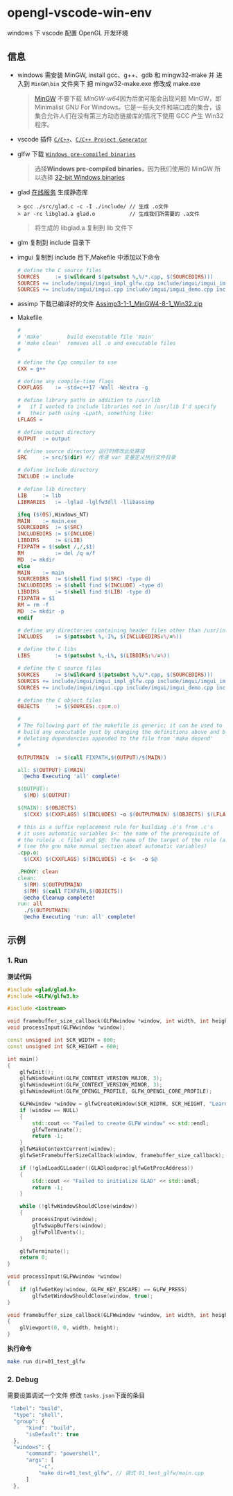# opengl-vscode-win-env

windows 下 vscode 配置 OpenGL 开发环境

## 信息

-   windows 需安装 MinGW, install gcc、g++、gdb 和 mingw32-make 并 进入到 `MinGW\bin` 文件夹下 把 mingw32-make.exe 修改成 make.exe

    > [MinGW](https://sourceforge.net/projects/mingw/) 不要下载 *MinGW-w64*因为后面可能会出现问题
    > MinGW，即 Minimalist GNU For Windows。它是一些头文件和端口库的集合，该集合允许人们在没有第三方动态链接库的情况下使用 GCC 产生 Win32 程序。

-   vscode 插件 [`C/C++`](https://marketplace.visualstudio.com/items?itemName=ms-vscode.cpptools)、[`C/C++ Project Generator`](https://marketplace.visualstudio.com/items?itemName=danielpinto8zz6.c-cpp-project-generator)

-   glfw 下载 [`Windows pre-compiled binaries`](https://www.glfw.org/download.html)

    > 选择**Windows pre-compiled binaries**，因为我们使用的 MinGW 所以选择 [32-bit Windows binaries](https://github.com/glfw/glfw/releases/download/3.3.4/glfw-3.3.4.bin.WIN32.zip)

-   glad [在线服务](https://glad.dav1d.de/) 生成静态库
    ```
    > gcc ./src/glad.c -c -I ./include/ // 生成 .o文件
    > ar -rc libglad.a glad.o           // 生成我们所需要的 .a文件
    ```
    > 将生成的 libglad.a 复制到 lib 文件下
-   glm 复制到 include 目录下

-   imgui 复制到 include 目下,Makefile 中添加以下命令
    ```mk
    # define the C source files
    SOURCES		:= $(wildcard $(patsubst %,%/*.cpp, $(SOURCEDIRS)))
    SOURCES	+= include/imgui/imgui_impl_glfw.cpp include/imgui/imgui_impl_opengl3.cpp
    SOURCES	+= include/imgui/imgui.cpp include/imgui/imgui_demo.cpp include/imgui/imgui_draw.cpp include/imgui/imgui_widgets.cpp
    ```
-   assimp 下载已编译好的文件 [Assimp3-1-1_MinGW4-8-1_Win32.zip](https://www.mediafire.com/file/jjiv41rv8euy3dt/Assimp3-1-1_MinGW4-8-1_Win32.zip/file)

-   Makefile

    ```mk
    #
    # 'make'        build executable file 'main'
    # 'make clean'  removes all .o and executable files
    #

    # define the Cpp compiler to use
    CXX = g++

    # define any compile-time flags
    CXXFLAGS	:= -std=c++17 -Wall -Wextra -g

    # define library paths in addition to /usr/lib
    #   if I wanted to include libraries not in /usr/lib I'd specify
    #   their path using -Lpath, something like:
    LFLAGS =

    # define output directory
    OUTPUT	:= output

    # define source directory 运行时修改此处路径
    SRC		:= src/$(dir) #// 传递 var 变量定义执行文件目录

    # define include directory
    INCLUDE	:= include

    # define lib directory
    LIB		:= lib
    LIBRARIES	:= -lglad -lglfw3dll -llibassimp

    ifeq ($(OS),Windows_NT)
    MAIN	:= main.exe
    SOURCEDIRS	:= $(SRC)
    INCLUDEDIRS	:= $(INCLUDE)
    LIBDIRS		:= $(LIB)
    FIXPATH = $(subst /,/,$1)
    RM			:= del /q a/f
    MD	:= mkdir
    else
    MAIN	:= main
    SOURCEDIRS	:= $(shell find $(SRC) -type d)
    INCLUDEDIRS	:= $(shell find $(INCLUDE) -type d)
    LIBDIRS		:= $(shell find $(LIB) -type d)
    FIXPATH = $1
    RM = rm -f
    MD	:= mkdir -p
    endif

    # define any directories containing header files other than /usr/include
    INCLUDES	:= $(patsubst %,-I%, $(INCLUDEDIRS:%/=%))

    # define the C libs
    LIBS		:= $(patsubst %,-L%, $(LIBDIRS:%/=%))

    # define the C source files
    SOURCES		:= $(wildcard $(patsubst %,%/*.cpp, $(SOURCEDIRS)))
    SOURCES	+= include/imgui/imgui_impl_glfw.cpp include/imgui/imgui_impl_opengl3.cpp
    SOURCES	+= include/imgui/imgui.cpp include/imgui/imgui_demo.cpp include/imgui/imgui_draw.cpp include/imgui/imgui_widgets.cpp

    # define the C object files
    OBJECTS		:= $(SOURCES:.cpp=.o)

    #
    # The following part of the makefile is generic; it can be used to
    # build any executable just by changing the definitions above and by
    # deleting dependencies appended to the file from 'make depend'
    #

    OUTPUTMAIN	:= $(call FIXPATH,$(OUTPUT)/$(MAIN))

    all: $(OUTPUT) $(MAIN)
      @echo Executing 'all' complete!

    $(OUTPUT):
      $(MD) $(OUTPUT)

    $(MAIN): $(OBJECTS)
      $(CXX) $(CXXFLAGS) $(INCLUDES) -o $(OUTPUTMAIN) $(OBJECTS) $(LFLAGS) $(LIBS) $(LIBRARIES)

    # this is a suffix replacement rule for building .o's from .c's
    # it uses automatic variables $<: the name of the prerequisite of
    # the rule(a .c file) and $@: the name of the target of the rule (a .o file)
    # (see the gnu make manual section about automatic variables)
    .cpp.o:
      $(CXX) $(CXXFLAGS) $(INCLUDES) -c $<  -o $@

    .PHONY: clean
    clean:
      $(RM) $(OUTPUTMAIN)
      $(RM) $(call FIXPATH,$(OBJECTS))
      @echo Cleanup complete!
    run: all
      ./$(OUTPUTMAIN)
      @echo Executing 'run: all' complete!
    ```

## 示例

### 1. Run

**测试代码**

```c++
#include <glad/glad.h>
#include <GLFW/glfw3.h>

#include <iostream>

void framebuffer_size_callback(GLFWwindow *window, int width, int height);
void processInput(GLFWwindow *window);

const unsigned int SCR_WIDTH = 800;
const unsigned int SCR_HEIGHT = 600;

int main()
{
	glfwInit();
	glfwWindowHint(GLFW_CONTEXT_VERSION_MAJOR, 3);
	glfwWindowHint(GLFW_CONTEXT_VERSION_MINOR, 3);
	glfwWindowHint(GLFW_OPENGL_PROFILE, GLFW_OPENGL_CORE_PROFILE);

	GLFWwindow *window = glfwCreateWindow(SCR_WIDTH, SCR_HEIGHT, "LearnOpenGL", NULL, NULL);
	if (window == NULL)
	{
		std::cout << "Failed to create GLFW window" << std::endl;
		glfwTerminate();
		return -1;
	}
	glfwMakeContextCurrent(window);
	glfwSetFramebufferSizeCallback(window, framebuffer_size_callback);

	if (!gladLoadGLLoader((GLADloadproc)glfwGetProcAddress))
	{
		std::cout << "Failed to initialize GLAD" << std::endl;
		return -1;
	}

	while (!glfwWindowShouldClose(window))
	{
		processInput(window);
		glfwSwapBuffers(window);
		glfwPollEvents();
	}

	glfwTerminate();
	return 0;
}

void processInput(GLFWwindow *window)
{
	if (glfwGetKey(window, GLFW_KEY_ESCAPE) == GLFW_PRESS)
		glfwSetWindowShouldClose(window, true);
}

void framebuffer_size_callback(GLFWwindow *window, int width, int height)
{
	glViewport(0, 0, width, height);
}
```

**执行命令**

```Bash
make run dir=01_test_glfw
```

### 2. Debug

需要设置调试一个文件 修改 `tasks.json`下面的条目

```js
 "label": "build",
  "type": "shell",
  "group": {
      "kind": "build",
      "isDefault": true
  },
  "windows": {
      "command": "powershell",
      "args": [
          "-c",
          "make dir=01_test_glfw", // 调式 01_test_glfw/main.cpp
      ]
  },
```
